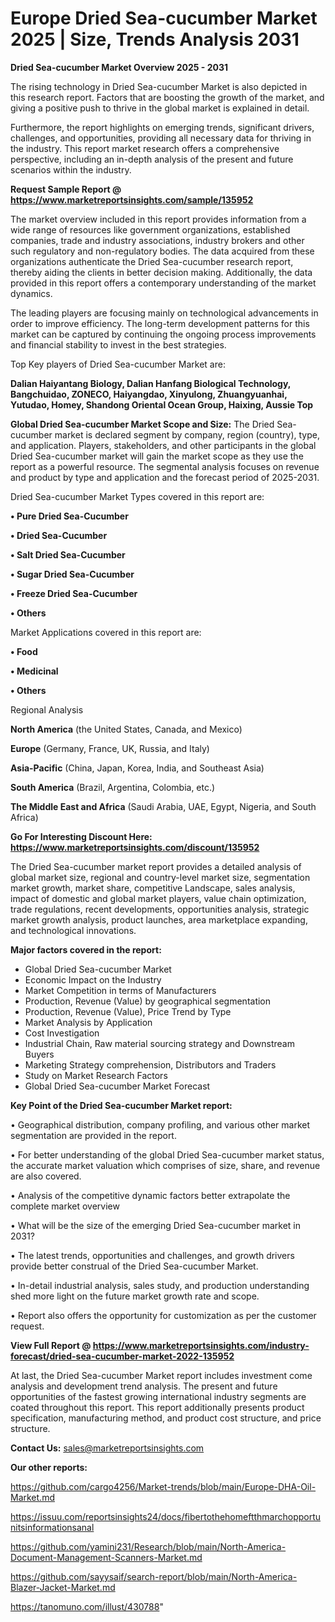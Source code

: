  # Europe Dried Sea-cucumber Market 2025 | Size, Trends Analysis 2031

<Strong> Dried Sea-cucumber Market Overview 2025 - 2031</strong>

The rising technology in Dried Sea-cucumber Market is also depicted in this research report. Factors that are boosting the growth of the market, and giving a positive push to thrive in the global market is explained in detail.

Furthermore, the report highlights on emerging trends, significant drivers, challenges, and opportunities, providing all necessary data for thriving in the industry. This report market research offers a comprehensive perspective, including an in-depth analysis of the present and future scenarios within the industry.

<strong>Request Sample Report @ <a href=https://www.marketreportsinsights.com/sample/135952>https://www.marketreportsinsights.com/sample/135952</a></strong>

The market overview included in this report provides information from a wide range of resources like government organizations, established companies, trade and industry associations, industry brokers and other such regulatory and non-regulatory bodies. The data acquired from these organizations authenticate the Dried Sea-cucumber research report, thereby aiding the clients in better decision making. Additionally, the data provided in this report offers a contemporary understanding of the market dynamics.

The leading players are focusing mainly on technological advancements in order to improve efficiency. The long-term development patterns for this market can be captured by continuing the ongoing process improvements and financial stability to invest in the best strategies.

Top Key players of Dried Sea-cucumber Market are:

<strong>Dalian Haiyantang Biology, Dalian Hanfang Biological Technology, Bangchuidao, ZONECO, Haiyangdao, Xinyulong, Zhuangyuanhai, Yutudao, Homey, Shandong Oriental Ocean Group, Haixing, Aussie Top</strong>

<strong><b>Global Dried Sea-cucumber Market Scope and Size:</b></strong>
The Dried Sea-cucumber market is declared segment by company, region (country), type, and application. Players, stakeholders, and other participants in the global Dried Sea-cucumber market will gain the market scope as they use the report as a powerful resource. The segmental analysis focuses on revenue and product by type and application and the forecast period of 2025-2031.

Dried Sea-cucumber Market Types covered in this report are:

<strong>• Pure Dried Sea-Cucumber

• Dried Sea-Cucumber

• Salt Dried Sea-Cucumber

• Sugar Dried Sea-Cucumber

• Freeze Dried Sea-Cucumber

• Others</strong>

Market Applications covered in this report are:

<strong>• Food

• Medicinal

• Others</strong> 

Regional Analysis

<strong>North America</strong> (the United States, Canada, and Mexico)

<strong>Europe</strong> (Germany, France, UK, Russia, and Italy)

<strong>Asia-Pacific</strong> (China, Japan, Korea, India, and Southeast Asia)

<strong>South America</strong> (Brazil, Argentina, Colombia, etc.)

<strong>The Middle East and Africa</strong> (Saudi Arabia, UAE, Egypt, Nigeria, and South Africa)

<strong>Go For Interesting Discount Here: <a href=https://www.marketreportsinsights.com/discount/135952>https://www.marketreportsinsights.com/discount/135952</a></strong>

The Dried Sea-cucumber market report provides a detailed analysis of global market size, regional and country-level market size, segmentation market growth, market share, competitive Landscape, sales analysis, impact of domestic and global market players, value chain optimization, trade regulations, recent developments, opportunities analysis, strategic market growth analysis, product launches, area marketplace expanding, and technological innovations.

<strong><b>Major factors covered in the report:</b></strong>
<ul>
  <li>Global Dried Sea-cucumber Market </li>
  <li>Economic Impact on the Industry</li>
  <li>Market Competition in terms of Manufacturers</li>
  <li>Production, Revenue (Value) by geographical segmentation</li>
  <li>Production, Revenue (Value), Price Trend by Type</li>
  <li>Market Analysis by Application</li>
  <li>Cost Investigation</li>
  <li>Industrial Chain, Raw material sourcing strategy and Downstream Buyers</li>
  <li>Marketing Strategy comprehension, Distributors and Traders</li>
  <li>Study on Market Research Factors</li>
  <li>Global Dried Sea-cucumber Market Forecast</li>
</ul>

<strong><b>Key Point of the Dried Sea-cucumber Market report:</b></strong>

• Geographical distribution, company profiling, and various other market segmentation are provided in the report.

• For better understanding of the global Dried Sea-cucumber market status, the accurate market valuation which comprises of size, share, and revenue are also covered.

• Analysis of the competitive dynamic factors better extrapolate the complete market overview

• What will be the size of the emerging Dried Sea-cucumber market in 2031?

• The latest trends, opportunities and challenges, and growth drivers provide better construal of the Dried Sea-cucumber Market.

• In-detail industrial analysis, sales study, and production understanding shed more light on the future market growth rate and scope.

• Report also offers the opportunity for customization as per the customer request.

<strong><b>View Full Report @ <a href=https://www.marketreportsinsights.com/industry-forecast/dried-sea-cucumber-market-2022-135952>https://www.marketreportsinsights.com/industry-forecast/dried-sea-cucumber-market-2022-135952</a></b></strong>


At last, the Dried Sea-cucumber Market report includes investment come analysis and development trend analysis. The present and future opportunities of the fastest growing international industry segments are coated throughout this report. This report additionally presents product specification, manufacturing method, and product cost structure, and price structure.

<strong>Contact Us:</strong>
sales@marketreportsinsights.com

<strong>Our other reports:</strong>

<a href=https://github.com/cargo4256/Market-trends/blob/main/Europe-DHA-Oil-Market.md>https://github.com/cargo4256/Market-trends/blob/main/Europe-DHA-Oil-Market.md</a>

<a href=https://issuu.com/reportsinsights24/docs/fibertothehomeftthmarchopportunitsinformationsanal>https://issuu.com/reportsinsights24/docs/fibertothehomeftthmarchopportunitsinformationsanal</a>

<a href=https://github.com/yamini231/Research/blob/main/North-America-Document-Management-Scanners-Market.md>https://github.com/yamini231/Research/blob/main/North-America-Document-Management-Scanners-Market.md</a>

<a href=https://github.com/sayysaif/search-report/blob/main/North-America-Blazer-Jacket-Market.md>https://github.com/sayysaif/search-report/blob/main/North-America-Blazer-Jacket-Market.md</a>

<a href=https://tanomuno.com/illust/430788>https://tanomuno.com/illust/430788</a>"
